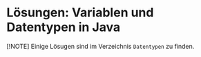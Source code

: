 # Lösungen: Variablen und Datentypen in Java

[!NOTE] Einige Lösugen sind im Verzeichnis `Datentypen` zu finden.
